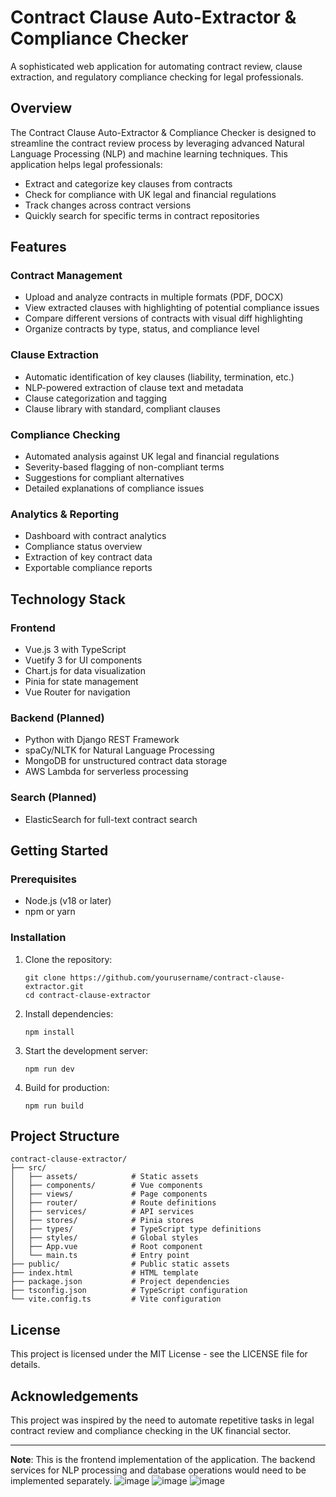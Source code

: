 # Contract Clause Auto-Extractor & Compliance Checker

A sophisticated web application for automating contract review, clause extraction, and regulatory compliance checking for legal professionals.

## Overview

The Contract Clause Auto-Extractor & Compliance Checker is designed to streamline the contract review process by leveraging advanced Natural Language Processing (NLP) and machine learning techniques. This application helps legal professionals:

- Extract and categorize key clauses from contracts
- Check for compliance with UK legal and financial regulations
- Track changes across contract versions
- Quickly search for specific terms in contract repositories

## Features

### Contract Management

- Upload and analyze contracts in multiple formats (PDF, DOCX)
- View extracted clauses with highlighting of potential compliance issues
- Compare different versions of contracts with visual diff highlighting
- Organize contracts by type, status, and compliance level

### Clause Extraction

- Automatic identification of key clauses (liability, termination, etc.)
- NLP-powered extraction of clause text and metadata
- Clause categorization and tagging
- Clause library with standard, compliant clauses

### Compliance Checking

- Automated analysis against UK legal and financial regulations
- Severity-based flagging of non-compliant terms
- Suggestions for compliant alternatives
- Detailed explanations of compliance issues

### Analytics & Reporting

- Dashboard with contract analytics
- Compliance status overview
- Extraction of key contract data
- Exportable compliance reports

## Technology Stack

### Frontend

- Vue.js 3 with TypeScript
- Vuetify 3 for UI components
- Chart.js for data visualization
- Pinia for state management
- Vue Router for navigation

### Backend (Planned)

- Python with Django REST Framework
- spaCy/NLTK for Natural Language Processing
- MongoDB for unstructured contract data storage
- AWS Lambda for serverless processing

### Search (Planned)

- ElasticSearch for full-text contract search

## Getting Started

### Prerequisites

- Node.js (v18 or later)
- npm or yarn

### Installation

1. Clone the repository:
   ```
   git clone https://github.com/yourusername/contract-clause-extractor.git
   cd contract-clause-extractor
   ```

2. Install dependencies:
   ```
   npm install
   ```

3. Start the development server:
   ```
   npm run dev
   ```

4. Build for production:
   ```
   npm run build
   ```

## Project Structure

```
contract-clause-extractor/
├── src/
│   ├── assets/            # Static assets
│   ├── components/        # Vue components
│   ├── views/             # Page components
│   ├── router/            # Route definitions
│   ├── services/          # API services
│   ├── stores/            # Pinia stores
│   ├── types/             # TypeScript type definitions
│   ├── styles/            # Global styles
│   ├── App.vue            # Root component
│   └── main.ts            # Entry point
├── public/                # Public static assets
├── index.html             # HTML template
├── package.json           # Project dependencies
├── tsconfig.json          # TypeScript configuration
└── vite.config.ts         # Vite configuration
```

## License

This project is licensed under the MIT License - see the LICENSE file for details.

## Acknowledgements

This project was inspired by the need to automate repetitive tasks in legal contract review and compliance checking in the UK financial sector.

---

**Note**: This is the frontend implementation of the application. The backend services for NLP processing and database operations would need to be implemented separately.
![image](https://github.com/user-attachments/assets/13eb60b1-21d9-4801-9feb-0c45eb17e65e)
![image](https://github.com/user-attachments/assets/11c45ffe-b94e-40cf-b582-123d1955ad04)
![image](https://github.com/user-attachments/assets/f93bc73b-571e-4ff9-817a-3d90214412c7)



